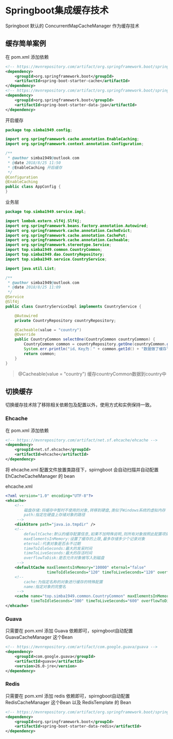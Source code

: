 # Springboot集成缓存技术

Springboot 默认的 ConcurrentMapCacheManager 作为缓存技术

## 缓存简单案例

在 pom.xml 添加依赖

```xml
<!-- https://mvnrepository.com/artifact/org.springframework.boot/spring-boot-starter-cache -->
<dependency>
    <groupId>org.springframework.boot</groupId>
    <artifactId>spring-boot-starter-cache</artifactId>
</dependency>
<!-- https://mvnrepository.com/artifact/org.springframework.boot/spring-boot-starter-data-jpa -->
<dependency>
    <groupId>org.springframework.boot</groupId>
    <artifactId>spring-boot-starter-data-jpa</artifactId>
</dependency>
```

开启缓存

```java
package top.simba1949.config;

import org.springframework.cache.annotation.EnableCaching;
import org.springframework.context.annotation.Configuration;

/**
 * @author simba1949@outlook.com
 * @date 2018/8/25 11:50
 * @EnableCaching 开启缓存
 */
@Configuration
@EnableCaching
public class AppConfig {
}
```

业务层

```java
package top.simba1949.service.impl;

import lombok.extern.slf4j.Slf4j;
import org.springframework.beans.factory.annotation.Autowired;
import org.springframework.cache.annotation.CacheEvict;
import org.springframework.cache.annotation.CachePut;
import org.springframework.cache.annotation.Cacheable;
import org.springframework.stereotype.Service;
import top.simba1949.common.CountryCommon;
import top.simba1949.dao.CountryRepository;
import top.simba1949.service.CountryService;

import java.util.List;

/**
 * @author simba1949@outlook.com
 * @date 2018/8/25 11:09
 */
@Service
@Slf4j
public class CountryServiceImpl implements CountryService {

    @Autowired
    private CountryRepository countryRepository;

    @Cacheable(value = "country")
    @Override
    public CountryCommon selectOne(CountryCommon countryCommon) {
        CountryCommon common = countryRepository.getOne(countryCommon.getId());
        System.err.println("id、Key为：" + common.getId() + "数据做了缓存");
        return common;
    }
}
```

> @Cacheable(value = "country") 缓存countryCommon数据到country中

## 切换缓存

切换缓存技术除了移除相关依赖包及配置以外，使用方式和实例保持一致。

### Ehcache

在 pom.xml 添加依赖

```xml
<!-- https://mvnrepository.com/artifact/net.sf.ehcache/ehcache -->
<dependency>
    <groupId>net.sf.ehcache</groupId>
    <artifactId>ehcache</artifactId>
</dependency>
```

将 ehcache.xml 配置文件放置类路径下，spirngboot 会自动扫描并自动配置 EhCacheCacheManager 的 bean

ehcache.xml

```xml
<?xml version="1.0" encoding="UTF-8"?>
<ehcache>
    <!--
        磁盘存储:将缓存中暂时不使用的对象,转移到硬盘,类似于Windows系统的虚拟内存
        path:指定在硬盘上存储对象的路径
     -->
    <diskStore path="java.io.tmpdir" />
    <!--
        defaultCache:默认的缓存配置信息,如果不加特殊说明,则所有对象按照此配置项处理
        maxElementsInMemory:设置了缓存的上限,最多存储多少个记录对象
        eternal:代表对象是否永不过期
        timeToIdleSeconds:最大的发呆时间
        timeToLiveSeconds:最大的存活时间
        overflowToDisk:是否允许对象被写入到磁盘
     -->
    <defaultCache maxElementsInMemory="10000" eternal="false"
                  timeToIdleSeconds="120" timeToLiveSeconds="120" overflowToDisk="true" />
    <!--
        cache:为指定名称的对象进行缓存的特殊配置
        name:指定对象的完整名
     -->
    <cache name="top.simba1949.common.CountryCommon" maxElementsInMemory="10000" eternal="false"
           timeToIdleSeconds="300" timeToLiveSeconds="600" overflowToDisk="true" />
</ehcache>
```

### Guava

只需要在 pom.xml 添加 Guava 依赖即可，spirngboot自动配置 GuavaCacheManager 这个Bean

```xml
<!-- https://mvnrepository.com/artifact/com.google.guava/guava -->
<dependency>
    <groupId>com.google.guava</groupId>
    <artifactId>guava</artifactId>
    <version>26.0-jre</version>
</dependency>
```

### Redis

只需要在 pom.xml 添加 redis 依赖即可，spirngboot自动配置 RedisCacheManager 这个Bean 以及 RedisTemplate 的 Bean

```xml
<!-- https://mvnrepository.com/artifact/org.springframework.boot/spring-boot-starter-data-redis -->
<dependency>
    <groupId>org.springframework.boot</groupId>
    <artifactId>spring-boot-starter-data-redis</artifactId>
</dependency>
```

